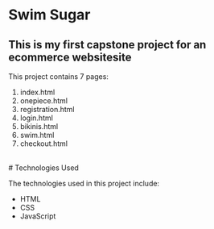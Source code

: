 # Swim Sugar
## This is my first capstone project for an ecommerce websitesite
This project contains 7 pages:<br>
1. index.html<br>
2. onepiece.html<br>
3. registration.html<br>
4. login.html<br>
5. bikinis.html<br>
6. swim.html<br>
7. checkout.html<br>
<br>
# Technologies Used

The technologies used in this project include:

  * HTML
  * CSS
  * JavaScript
